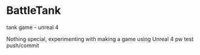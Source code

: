 # BattleTank
tank game - unreal 4

Nothing special, experimenting with making a game using Unreal 4
pw test push/commit
